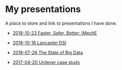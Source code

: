 # My presentations

A place to store and link to presentations I have done.

* [2018-10-23 Faster, Safer, Better: IMechE](https://trianglegirl.github.io/presentations/2018-10-23-mind-the-gap-iMechE/2018-10-23-mind-the-gap-iMechE.html#1)

* [2018-10-16 Lancaster DSI](https://trianglegirl.github.io/presentations/2018-10-16-lancaster-dsi/2018-10-16-lancaster-dsi.html#1)

* [2018-07-26 The State of Big Data](https://trianglegirl.github.io/presentations/2018-07-26-the-state-of-big-data/the-state-of-big-data.html#1)

* [2017-04-20 Unilever case study](https://trianglegirl.github.io/presentations/2017-04-20-unilever-case-study/2017-04-20-unilever-case-study#1)



